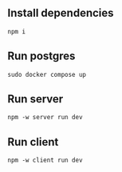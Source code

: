 ## Install dependencies

```
npm i
```

## Run postgres

```
sudo docker compose up
```

## Run server

```
npm -w server run dev
```

## Run client

```
npm -w client run dev
```
